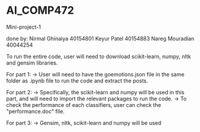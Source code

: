 # AI_COMP472
Mini-project-1

done by:
  Nirmal Ghinaiya 40154801
  Keyur Patel 40154883
  Nareg Mouradian 40044254

To run the entire code, user will need to download scikit-learn, numpy, nltk and gensim libraries. 

For part 1: -> User will need to have the goemotions.json file in the same folder as .ipynb file to run the code and extract the posts.

For part 2: -> Specifically, the scikit-learn and numpy will be used in this part, and will need to import the relevant packages to run the code.
            -> To check the performance of each classifiers, user can check the "performance.doc" file.
          
For part 3: -> Gensim, nltk, scikit-learn and numpy will be used 
